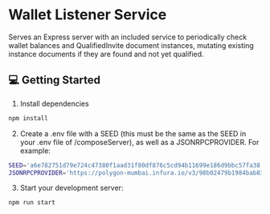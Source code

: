 # Wallet Listener Service

Serves an Express server with an included service to periodically check wallet balances and QualifiedInvite document instances, mutating existing instance documents if they are found and not yet qualified.

## 💻 Getting Started

1. Install dependencies

```bash
npm install
```

2. Create a .env file with a SEED (this must be the same as the SEED in your .env file of /composeServer), as well as a JSONRPCPROVIDER. For example:

```bash
SEED='a6e782751d79e724c47380f1aad31f80df876c5cd94b11699e186d9bbc57fa38'
JSONRPCPROVIDER='https://polygon-mumbai.infura.io/v3/98b02479b1984bab836b21a5c6a15775'
```

3. Start your development server:

```bash
npm run start
```
